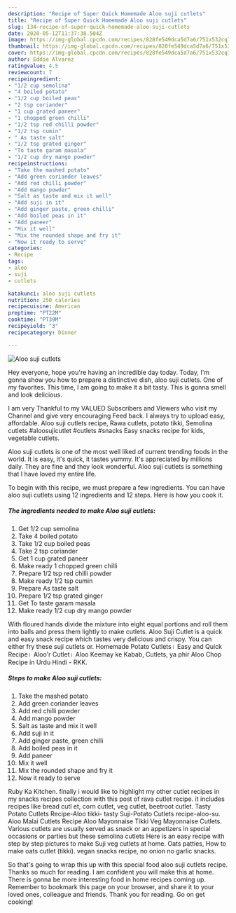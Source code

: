 ```yaml
---
description: "Recipe of Super Quick Homemade Aloo suji cutlets"
title: "Recipe of Super Quick Homemade Aloo suji cutlets"
slug: 134-recipe-of-super-quick-homemade-aloo-suji-cutlets
date: 2020-05-12T11:37:38.504Z
image: https://img-global.cpcdn.com/recipes/828fe549dca5d7a6/751x532cq70/aloo-suji-cutlets-recipe-main-photo.jpg
thumbnail: https://img-global.cpcdn.com/recipes/828fe549dca5d7a6/751x532cq70/aloo-suji-cutlets-recipe-main-photo.jpg
cover: https://img-global.cpcdn.com/recipes/828fe549dca5d7a6/751x532cq70/aloo-suji-cutlets-recipe-main-photo.jpg
author: Eddie Alvarez
ratingvalue: 4.5
reviewcount: 7
recipeingredient:
- "1/2 cup semolina"
- "4 boiled potato"
- "1/2 cup boiled peas"
- "2 tsp coriander"
- "1 cup grated paneer"
- "1 chopped green chilli"
- "1/2 tsp red chilli powder"
- "1/2 tsp cumin"
- " As taste salt"
- "1/2 tsp grated ginger"
- "To taste garam masala"
- "1/2 cup dry mango powder"
recipeinstructions:
- "Take the mashed potato"
- "Add green coriander leaves"
- "Add red chilli powder"
- "Add mango powder"
- "Salt as taste and mix it well"
- "Add suji in it"
- "Add ginger paste, green chilli"
- "Add boiled peas in it"
- "Add paneer"
- "Mix it well"
- "Mix the rounded shape and fry it"
- "Now it ready to serve"
categories:
- Recipe
tags:
- aloo
- suji
- cutlets

katakunci: aloo suji cutlets 
nutrition: 250 calories
recipecuisine: American
preptime: "PT22M"
cooktime: "PT39M"
recipeyield: "3"
recipecategory: Dinner

---
```



![Aloo suji cutlets](https://img-global.cpcdn.com/recipes/828fe549dca5d7a6/751x532cq70/aloo-suji-cutlets-recipe-main-photo.jpg)

Hey everyone, hope you're having an incredible day today. Today, I'm gonna show you how to prepare a distinctive dish, aloo suji cutlets. One of my favorites. This time, I am going to make it a bit tasty. This is gonna smell and look delicious.

I am very Thankful to my VALUED Subscribers and Viewers who visit my Channel and give very encouraging Feed back. I always try to upload easy, affordable. Aloo suji cutlets recipe, Rawa cutlets, potato tikki, Semolina cutlets #aloosujicutlet #cutlets #snacks Easy snacks recipe for kids, vegetable cutlets.

Aloo suji cutlets is one of the most well liked of current trending foods in the world. It is easy, it's quick, it tastes yummy. It's appreciated by millions daily. They are fine and they look wonderful. Aloo suji cutlets is something that I have loved my entire life.


To begin with this recipe, we must prepare a few ingredients. You can have aloo suji cutlets using 12 ingredients and 12 steps. Here is how you cook it.

<!--inarticleads1-->

##### The ingredients needed to make Aloo suji cutlets:

1. Get 1/2 cup semolina
1. Take 4 boiled potato
1. Take 1/2 cup boiled peas
1. Take 2 tsp coriander
1. Get 1 cup grated paneer
1. Make ready 1 chopped green chilli
1. Prepare 1/2 tsp red chilli powder
1. Make ready 1/2 tsp cumin
1. Prepare  As taste salt
1. Prepare 1/2 tsp grated ginger
1. Get To taste garam masala
1. Make ready 1/2 cup dry mango powder


With floured hands divide the mixture into eight equal portions and roll them into balls and press them lightly to make cutlets. Aloo Suji Cutlet is a quick and easy snack recipe which tastes very delicious and crispy. You can either fry these suji cutlets or. Homemade Potato Cutlets। Easy and Quick Recipe। Aloo&#39;r Cutlet। Aloo Keemay ke Kabab, Cutlets, ya phir Aloo Chop Recipe in Urdu Hindi - RKK. 

<!--inarticleads2-->

##### Steps to make Aloo suji cutlets:

1. Take the mashed potato
1. Add green coriander leaves
1. Add red chilli powder
1. Add mango powder
1. Salt as taste and mix it well
1. Add suji in it
1. Add ginger paste, green chilli
1. Add boiled peas in it
1. Add paneer
1. Mix it well
1. Mix the rounded shape and fry it
1. Now it ready to serve


Ruby Ka Kitchen. finally i would like to highlight my other cutlet recipes in my snacks recipes collection with this post of rava cutlet recipe. it includes recipes like bread cutl et, corn cutlet, veg cutlet, beetroot cutlet. Tasty Potato Cutlets Recipe-Aloo tikki- tasty Suji-Potato Cutlets recipe-aloo-su. Aloo Malai Cutlets Recipe Aloo Mayonnaise Tikki Veg Mayonnaise Cutlets. Various cutlets are usually served as snack or an appetizers in special occasions or parties but these semolina cutlets Here is an easy recipe with step by step pictures to make Suji veg cutlets at home. Oats patties, How to make oats cutlet (tikki). vegan snacks recipe, no onion no garlic snacks. 

So that's going to wrap this up with this special food aloo suji cutlets recipe. Thanks so much for reading. I am confident you will make this at home. There is gonna be more interesting food in home recipes coming up. Remember to bookmark this page on your browser, and share it to your loved ones, colleague and friends. Thank you for reading. Go on get cooking!
